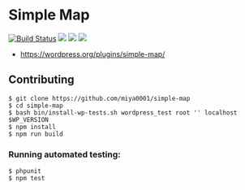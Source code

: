 # Simple Map

[![Build Status](https://travis-ci.org/miya0001/simple-map.svg)](https://travis-ci.org/miya0001/simple-map)
[![](https://img.shields.io/wordpress/plugin/dt/simple-map.svg)](https://wordpress.org/plugins/simple-map/)
[![](https://img.shields.io/wordpress/v/simple-map.svg)](https://wordpress.org/plugins/simple-map/)
[![](https://img.shields.io/wordpress/plugin/r/simple-map.svg)](https://wordpress.org/plugins/simple-map/)

* https://wordpress.org/plugins/simple-map/

## Contributing

```
$ git clone https://github.com/miya0001/simple-map
$ cd simple-map
$ bash bin/install-wp-tests.sh wordpress_test root '' localhost $WP_VERSION
$ npm install
$ npm run build
```

### Running automated testing:

```
$ phpunit
$ npm test
```
